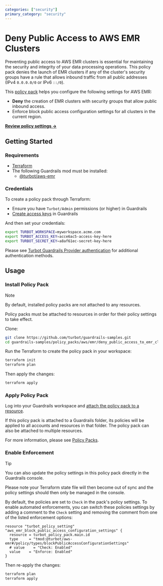 ```yaml
---
categories: ["security"]
primary_category: "security"
---
```


# Deny Public Access to AWS EMR Clusters

Preventing public access to AWS EMR clusters is essential for maintaining the security and integrity of your data processing operations. This policy pack denies the launch of EMR clusters if any of the cluster's security groups have a rule that allows inbound traffic from all public addresses (IPv4 `0.0.0.0/0` or IPv6 `::/0`).

This [policy pack](https://turbot.com/guardrails/docs/concepts/policy-packs) helps you configure the following settings for AWS EMR:

- **Deny** the creation of EMR clusters with security groups that allow public inbound access.
- Enforce block public access configuration settings for all clusters in the current region.

**[Review policy settings →](https://hub.guardrails.turbot.com/policy-packs/aws_emr_deny_public_access_to_emr_clusters/settings)**

## Getting Started

### Requirements

- [Terraform](https://developer.hashicorp.com/terraform/downloads)
- The following Guardrails mod must be installed:
  - [@turbot/aws-emr](https://hub.guardrails.turbot.com/mods/aws/mods/aws-emr)

### Credentials

To create a policy pack through Terraform:

- Ensure you have `Turbot/Admin` permissions (or higher) in Guardrails
- [Create access keys](https://turbot.com/guardrails/docs/guides/iam/access-keys#generate-a-new-guardrails-api-access-key) in Guardrails

And then set your credentials:

```sh
export TURBOT_WORKSPACE=myworkspace.acme.com
export TURBOT_ACCESS_KEY=acce6ac5-access-key-here
export TURBOT_SECRET_KEY=a8af61ec-secret-key-here
```

Please see [Turbot Guardrails Provider authentication](https://registry.terraform.io/providers/turbot/turbot/latest/docs#authentication) for additional authentication methods.

## Usage

### Install Policy Pack

> [!NOTE]
> By default, installed policy packs are not attached to any resources.
>
> Policy packs must be attached to resources in order for their policy settings to take effect.

Clone:

```sh
git clone https://github.com/turbot/guardrails-samples.git
cd guardrails-samples/policy_packs/aws/emr/deny_public_access_to_emr_clusters
```

Run the Terraform to create the policy pack in your workspace:

```sh
terraform init
terraform plan
```

Then apply the changes:

```sh
terraform apply
```

### Apply Policy Pack

Log into your Guardrails workspace and [attach the policy pack to a resource](https://turbot.com/guardrails/docs/guides/policy-packs#attach-a-policy-pack-to-a-resource).

If this policy pack is attached to a Guardrails folder, its policies will be applied to all accounts and resources in that folder. The policy pack can also be attached to multiple resources.

For more information, please see [Policy Packs](https://turbot.com/guardrails/docs/concepts/policy-packs).

### Enable Enforcement

> [!TIP]
> You can also update the policy settings in this policy pack directly in the Guardrails console.
>
> Please note your Terraform state file will then become out of sync and the policy settings should then only be managed in the console.

By default, the policies are set to `Check` in the pack's policy settings. To enable automated enforcements, you can switch these policies settings by adding a comment to the `Check` setting and removing the comment from one of the listed enforcement options:

```hcl
resource "turbot_policy_setting" "aws_emr_block_public_access_configuration_settings" {
  resource = turbot_policy_pack.main.id
  type     = "tmod:@turbot/aws-emr#/policy/types/blockPublicAccessConfigurationSettings"
  # value    = "Check: Enabled"
  value    = "Enforce: Enabled"
}
```

Then re-apply the changes:

```sh
terraform plan
terraform apply
```
